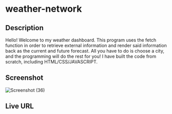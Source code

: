# weather-network

## Description
Hello! Welcome to my weather dashboard. This program uses the fetch function in order to retrieve external information
and render said information back as the current and future forecast. All you have to do is choose a city, and the programming
will do the rest for you! I have built the code from scratch, including HTML/CSS/JAVASCRIPT.

## Screenshot
![Screenshot (36)](https://github.com/Jake66Martin/weather-network/assets/139023505/03e90792-8288-4a4b-bb5e-9ccc4b218d55)

## Live URL
